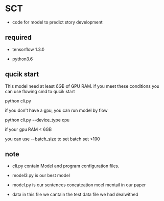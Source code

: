 # SCT
- code for model to predict story development
## required 

- tensorflow 1.3.0 

- python3.6 
## qucik start
This model need at least 6GB of GPU RAM. if you meet these conditions you can use flowing cmd to qucik start

python cli.py

if you don't have a gpu, you can run model by flow

python cli.py --device_type cpu

if your gpu RAM < 6GB

you can use --batch_size to set batch set <100

## note
- cli.py contain Model and program configuration files.

- model3.py is our best model

- model.py is our sentences concateation moel mentail in our paper

- data in this file we cantain the test data file we had dealwithed


